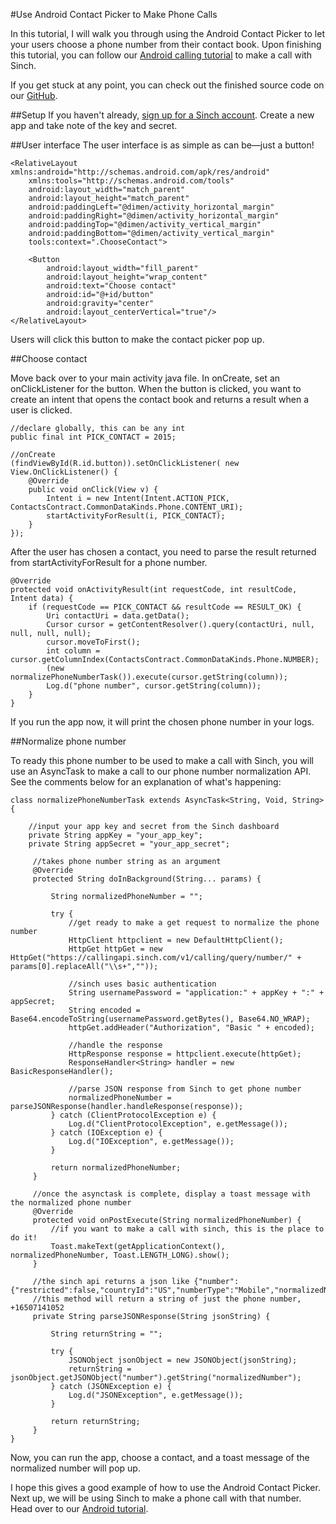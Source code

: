 #Use Android Contact Picker to Make Phone Calls

In this tutorial, I will walk you through using the Android Contact Picker to let your users choose a phone number from their contact book. Upon finishing this tutorial, you can follow our [Android calling tutorial](https://www.sinch.com/tutorials/app-to-phone-calling-android/) to make a call with Sinch.

If you get stuck at any point, you can check out the finished source code on our [GitHub](http://www.github.com/sinch/android-contact-chooser).

##Setup
If you haven't already, [sign up for a Sinch account](https://www.sinch.com/dashboard/#/signup). Create a new app and take note of the key and secret.

##User interface
The user interface is as simple as can be—just a button!

    <RelativeLayout xmlns:android="http://schemas.android.com/apk/res/android"
        xmlns:tools="http://schemas.android.com/tools"
        android:layout_width="match_parent"
        android:layout_height="match_parent"
        android:paddingLeft="@dimen/activity_horizontal_margin"
        android:paddingRight="@dimen/activity_horizontal_margin"
        android:paddingTop="@dimen/activity_vertical_margin"
        android:paddingBottom="@dimen/activity_vertical_margin"
        tools:context=".ChooseContact">

        <Button
            android:layout_width="fill_parent"
            android:layout_height="wrap_content"
            android:text="Choose contact"
            android:id="@+id/button"
            android:gravity="center"
            android:layout_centerVertical="true"/>
    </RelativeLayout>

Users will click this button to make the contact picker pop up.

##Choose contact

Move back over to your main activity java file. In onCreate, set an onClickListener for the button. When the button is clicked, you want to create an intent that opens the contact book and returns a result when a user is clicked.

    //declare globally, this can be any int
    public final int PICK_CONTACT = 2015;

    //onCreate
    (findViewById(R.id.button)).setOnClickListener( new View.OnClickListener() {
        @Override
        public void onClick(View v) {
            Intent i = new Intent(Intent.ACTION_PICK, ContactsContract.CommonDataKinds.Phone.CONTENT_URI);
            startActivityForResult(i, PICK_CONTACT);
        }
    });

After the user has chosen a contact, you need to parse the result returned from startActivityForResult for a phone number.

    @Override
    protected void onActivityResult(int requestCode, int resultCode, Intent data) {
        if (requestCode == PICK_CONTACT && resultCode == RESULT_OK) {
            Uri contactUri = data.getData();
            Cursor cursor = getContentResolver().query(contactUri, null, null, null, null);
            cursor.moveToFirst();
            int column = cursor.getColumnIndex(ContactsContract.CommonDataKinds.Phone.NUMBER);
            (new normalizePhoneNumberTask()).execute(cursor.getString(column));
            Log.d("phone number", cursor.getString(column));
        }
    }

If you run the app now, it will print the chosen phone number in your logs.

##Normalize phone number

To ready this phone number to be used to make a call with Sinch, you will use an AsyncTask to make a call to our phone number normalization API. See the comments below for an explanation of what's happening:

    class normalizePhoneNumberTask extends AsyncTask<String, Void, String> {

        //input your app key and secret from the Sinch dashboard
        private String appKey = "your_app_key";
        private String appSecret = "your_app_secret";

         //takes phone number string as an argument
         @Override
         protected String doInBackground(String... params) {

             String normalizedPhoneNumber = "";

             try {
                 //get ready to make a get request to normalize the phone number
                 HttpClient httpclient = new DefaultHttpClient();
                 HttpGet httpGet = new HttpGet("https://callingapi.sinch.com/v1/calling/query/number/" + params[0].replaceAll("\\s+",""));

                 //sinch uses basic authentication
                 String usernamePassword = "application:" + appKey + ":" + appSecret;
                 String encoded = Base64.encodeToString(usernamePassword.getBytes(), Base64.NO_WRAP);
                 httpGet.addHeader("Authorization", "Basic " + encoded);

                 //handle the response
                 HttpResponse response = httpclient.execute(httpGet);
                 ResponseHandler<String> handler = new BasicResponseHandler();

                 //parse JSON response from Sinch to get phone number
                 normalizedPhoneNumber = parseJSONResponse(handler.handleResponse(response));
             } catch (ClientProtocolException e) {
                 Log.d("ClientProtocolException", e.getMessage());
             } catch (IOException e) {
                 Log.d("IOException", e.getMessage());
             }

             return normalizedPhoneNumber;
         }

         //once the asynctask is complete, display a toast message with the normalized phone number
         @Override
         protected void onPostExecute(String normalizedPhoneNumber) {
             //if you want to make a call with sinch, this is the place to do it!
             Toast.makeText(getApplicationContext(), normalizedPhoneNumber, Toast.LENGTH_LONG).show();
         }

         //the sinch api returns a json like {"number":{"restricted":false,"countryId":"US","numberType":"Mobile","normalizedNumber":"+16507141052"}}
         //this method will return a string of just the phone number, +16507141052
         private String parseJSONResponse(String jsonString) {

             String returnString = "";

             try {
                 JSONObject jsonObject = new JSONObject(jsonString);
                 returnString = jsonObject.getJSONObject("number").getString("normalizedNumber");
             } catch (JSONException e) {
                 Log.d("JSONException", e.getMessage());
             }

             return returnString;
         }
    }

Now, you can run the app, choose a contact, and a toast message of the normalized number will pop up.

I hope this gives a good example of how to use the Android Contact Picker. Next up, we will be using Sinch to make a phone call with that number. Head over to our [Android tutorial](https://www.sinch.com/tutorials/app-to-phone-calling-android/).

